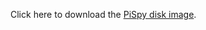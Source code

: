 Click here to download the [PiSpy disk image](https://drive.google.com/file/d/1NIdCkc2FKpdETzc4SHCA2MNJljoCetUQ/view?usp=sharing).

